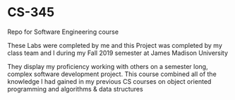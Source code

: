 # CS-345
Repo for Software Engineering course

These Labs were completed by me and this Project was completed by my class team and I during my Fall 2019 semester at James Madison University

They display my proficiency working with others on a semester long, complex software development project. This course combined all of the knowledge I had gained in my previous CS courses on object oriented programming and algorithms & data structures
